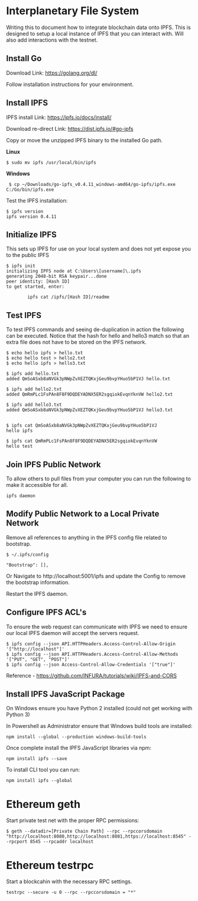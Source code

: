 # Interplanetary File System

Writing this to document how to integrate blockchain data onto IPFS.  This is designed to setup a local instance of IPFS that you can interact with.  Will also add interactions with the testnet.

## Install Go

Download Link: https://golang.org/dl/

Follow installation instructions for your environment.

## Install IPFS

IPFS install Link: https://ipfs.io/docs/install/

Download re-direct Link: https://dist.ipfs.io/#go-ipfs

Copy or move the unzipped IPFS binary to the installed Go path.

__Linux__
```
$ sudo mv ipfs /usr/local/bin/ipfs
```

__Windows__
```
 $ cp ~/Downloads/go-ipfs_v0.4.11_windows-amd64/go-ipfs/ipfs.exe C:/Go/bin/ipfs.exe
 ```

Test the IPFS installation:
```
$ ipfs version
ipfs version 0.4.11
```

## Initialize IPFS

This sets up IPFS for use on your local system and does not yet expose you to the public IPFS

```
$ ipfs init
initializing IPFS node at C:\Users\[username]\.ipfs
generating 2048-bit RSA keypair...done
peer identity: [Hash ID]
to get started, enter:

        ipfs cat /ipfs/[Hash ID]/readme
```

## Test IPFS

To test IPFS commands and seeing de-duplication in action the following can be executed.  Notice that the hash for hello and hello3 match so that an extra file does not have to be stored on the IPFS network.

```
$ echo hello ipfs > hello.txt
$ echo hello test > hello2.txt
$ echo hello ipfs > hello3.txt

$ ipfs add hello.txt
added QmSoASxb8aNVGk3pNWpZvXEZTQKxjGeu9bvpYHuo5bP1VJ hello.txt

$ ipfs add hello2.txt
added QmRmPLc1FsPAn8F8F9DQDEYADNX5ER2sgqiokEvqnYknVW hello2.txt

$ ipfs add hello3.txt
added QmSoASxb8aNVGk3pNWpZvXEZTQKxjGeu9bvpYHuo5bP1VJ hello3.txt


$ ipfs cat QmSoASxb8aNVGk3pNWpZvXEZTQKxjGeu9bvpYHuo5bP1VJ
hello ipfs

$ ipfs cat QmRmPLc1FsPAn8F8F9DQDEYADNX5ER2sgqiokEvqnYknVW
hello test
```

## Join IPFS Public Network

To allow others to pull files from your computer you can run the following to make it accessible for all.

```
ipfs daemon
```

## Modify Public Network to a Local Private Network

Remove all references to anything in the IPFS config file related to bootstrap.

```
$ ~/.ipfs/config

"Bootstrap": [],
```

Or Navigate to http://localhost:5001/ipfs and update the Config to remove the bootstrap information.

Restart the IPFS daemon.

## Configure IPFS ACL's

To ensure the web request can communicate with IPFS we need to ensure our local IPFS daemon will accept the servers request.

```
$ ipfs config --json API.HTTPHeaders.Access-Control-Allow-Origin '["http://localhost"]'
$ ipfs config --json API.HTTPHeaders.Access-Control-Allow-Methods '["PUT", "GET", "POST"]'
$ ipfs config --json Access-Control-Allow-Credentials '["true"]'
```

Reference - https://github.com/INFURA/tutorials/wiki/IPFS-and-CORS

## Install IPFS JavaScript Package

On Windows ensure you have Python 2 installed (could not get working with Python 3)

In Powershell as Administrator ensure that Windows build tools are installed:

```
npm install --global --production windows-build-tools
```

Once complete install the IPFS JavaScript libraries via npm:

```
npm install ipfs --save
```

To install CLI tool you can run:

```
npm install ipfs --global
```

# Ethereum geth

Start private test net with the proper RPC permissions:

```
$ geth --datadir=[Private Chain Path] --rpc --rpccorsdomain "http://localhost:8080,http://localhost:8081,https://localhost:8545" --rpcport 8545 --rpcaddr localhost
```

# Ethereum testrpc

Start a blockcahin with the necessary RPC settings.

```
testrpc --secure -u 0 --rpc --rpccorsdomain = "*"
```
